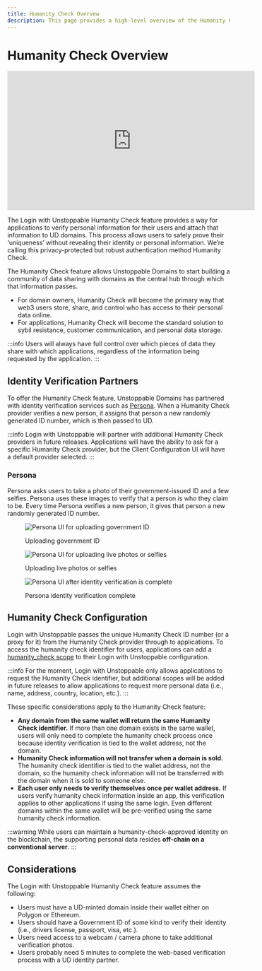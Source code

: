 ```yaml
---
title: Humanity Check Overvew
description: This page provides a high-level overview of the Humanity Check feature for Login with Unstoppable.
---
```


# Humanity Check Overview

<div class="video-container">
<iframe width="560" height="315" src="https://www.youtube.com/embed/w2R2GUnzgOE" title="YouTube video player" frameborder="0" allow="accelerometer; autoplay; clipboard-write; encrypted-media; gyroscope; picture-in-picture" allowfullscreen></iframe>
</div>

The Login with Unstoppable Humanity Check feature provides a way for applications to verify personal information for their users and attach that information to UD domains. This process allows users to safely prove their ‘uniqueness’ without revealing their identity or personal information. We’re calling this privacy-protected but robust authentication method Humanity Check.

The Humanity Check feature allows Unstoppable Domains to start building a community of data sharing with domains as the central hub through which that information passes.

* For domain owners, Humanity Check will become the primary way that web3 users store, share, and control who has access to their personal data online.
* For applications, Humanity Check will become the standard solution to sybil resistance, customer communication, and personal data storage.

:::info
Users will always have full control over which pieces of data they share with which applications, regardless of the information being requested by the application.
:::

## Identity Verification Partners

To offer the Humanity Check feature, Unstoppable Domains has partnered with identity verification services such as [Persona](https://withpersona.com). When a Humanity Check provider verifies a new person, it assigns that person a new randomly generated ID number, which is then passed to UD.

:::info
Login with Unstoppable will partner with additional Humanity Check providers in future releases. Applications will have the ability to ask for a specific Humanity Check provider, but the Client Configuration UI will have a default provider selected.
:::

### Persona

Persona asks users to take a photo of their government-issued ID and a few selfies. Persona uses these images to verify that a person is who they claim to be. Every time Persona verifies a new person, it gives that person a new randomly generated ID number.

<figure class="one-third-inline-block">

![Persona UI for uploading government ID](/images/persona_upload_photo_id.png)

<figcaption>Uploading government ID</figcaption>
</figure>

<figure class="one-third-inline-block">

![Persona UI for uploading live photos or selfies](/images/persona_live_photo_capture.png)

<figcaption>Uploading live photos or selfies</figcaption>
</figure>

<figure class="one-third-inline-block">

![Persona UI after identity verification is complete](/images/persona_congratuations.png)

<figcaption>Persona identity verification complete</figcaption>
</figure>

## Humanity Check Configuration

Login with Unstoppable passes the unique Humanity Check ID number (or a proxy for it) from the Humanity Check provider through to applications. To access the humanity check identifier for users, applications can add a [humanity_check scope](../get-started-login/scopes-for-login.md#humanity_check-scope) to their Login with Unstoppable configuration.

:::info
For the moment, Login with Unstoppable only allows applications to request the Humanity Check identifier, but additional scopes will be added in future releases to allow applications to request more personal data (i.e., name, address, country, location, etc.).
:::

These specific considerations apply to the Humanity Check feature:

* **Any domain from the same wallet will return the same Humanity Check identifier.** If more than one domain exists in the same wallet, users will only need to complete the humanity check process once because identity verification is tied to the wallet address, not the domain.
* **Humanity Check information will not transfer when a domain is sold.** The humanity check identifier is tied to the wallet address, not the domain, so the humanity check information will not be transferred with the domain when it is sold to someone else.
* **Each user only needs to verify themselves once per wallet address.** If users verify humanity check information inside an app, this verification applies to other applications if using the same login. Even different domains within the same wallet will be pre-verified using the same humanity check information.

:::warning
While users can maintain a humanity-check-approved identity on the blockchain, the supporting personal data resides **off-chain on a conventional server**.
:::

## Considerations

The Login with Unstoppable Humanity Check feature assumes the following:

* Users must have a UD-minted domain inside their wallet either on Polygon or Ethereum.
* Users should have a Government ID of some kind to verify their identity (i.e., drivers license, passport, visa, etc.).
* Users need access to a webcam / camera phone to take additional verification photos.
* Users probably need 5 minutes to complete the web-based verification process with a UD identity partner.
